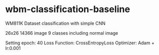 # wbm-classification-baseline
WM811K Dataset classification with simple CNN

26x26 14366 image
9 classes including normal image

Setting
epoch: 40
Loss Function: CrossEntropyLoss
Optimizer: Adam + lr:0.001


